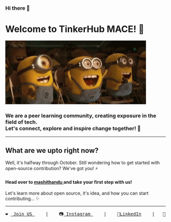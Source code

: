 ### Hi there 👋

# Welcome to TinkerHub MACE! 🤩
![](minions-yay.gif)

### We are a peer learning community, creating exposure in the field of tech. <br/> Let's connect, explore and inspire change together! 👯

----


## What are we upto right now?

Well, it's halfway through October. Still wondering how to get started with open-source contribution?
We've got you! ⚡
#### Head over to <a href="https://github.com/tinkerhubmace/mashithandu"> mashithandu </a> and take your first step with us!
Let's learn more about open source, it's idea, and how you can start contributing... ✨ 

---
<pre>
❤️ <a href="https://linktr.ee/tinkerhub.mace"> Join US </a>    |    📷<a href="https://www.instagram.com/tinkerhub.mace/"> Instagram </a>    |    💼<a href="https://www.linkedin.com/company/tinkerhub-mace">LinkedIn</a>    |   🐥<a href="https://twitter.com/TinkerhubMace">Twitter</a>    
</pre>



<!--
**tinkerhubmace/tinkerhubmace** is a ✨ _special_ repository because its `README.md` (this file) appears on your GitHub profile.

Here are some ideas to get you started:

- 🔭 I’m currently working on ...
- 🌱 I’m currently learning ...
- 👯 I’m looking to collaborate on ...
- 🤔 I’m looking for help with ...
- 💬 Ask me about ...
- 📫 How to reach me: ...
- 😄 Pronouns: ...
- ⚡ Fun fact: ...
-->
